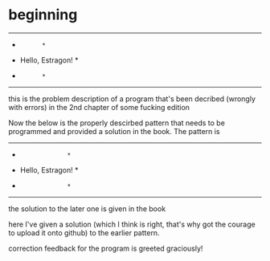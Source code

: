 # beginning

********************
*           *
* Hello, Estragon! *
*           *
********************


this is the problem description of a program that's been decribed (wrongly with errors) in the 2nd chapter of some fucking edition


Now the below is the properly descirbed pattern that needs to be programmed and provided a solution in the book. The pattern is 

********************
*                  *
* Hello, Estragon! *
*                  *
********************


the solution to the later one is given in the book 

here I've given a solution (which I think is right, that's why got the courage to upload it onto github) to the earlier pattern. 

correction feedback for the program is greeted graciously!

